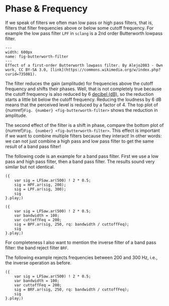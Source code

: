 # Phase & Frequency

If we speak of filters we often man low pass or high pass filters, that is, filters that filter frequencies above or below some cutoff frequency.
For example the low pass filter ``LPF`` in ``sclang`` is a 2nd order Butterworth lowpass filter.

```{figure} ../../../figs/sounddesign/filters/butterworth-filter.png
---
width: 600px
name: fig-butterworth-filter
---
Effect of a first-order Butterworth lowpass filter. By Alejo2083 - Own work, CC BY-SA 3.0, [link](https://commons.wikimedia.org/w/index.php?curid=735081).
```

The filter reduces the gain (amplitude) for frequencies above the cutoff frequency and shifts their phases.
Well, that is not completely true because the cutoff frequency is also reduced by 6 [decibel (dB)](sec-intensity), so the reduction starts a little bit below the cutoff frequency.
Reducing the loudness by 6 dB means that the perceived level is reduced by a factor of 4.
The top plot of {numref}`Fig. {number} <fig-butterworth-filter>` shows the reduction in amplitude.

The second effect of the filter is a shift in phase, compare the bottom plot of {numref}`Fig. {number} <fig-butterworth-filter>`.
This effect is important if we want to combine multiple filters because they interact!
In other words: we can not just combine a high pass and low pass filter to get the same result of a band pass filter!

The following code is an example for a band pass filter.
First we use a low pass and high pass filter, then a band pass filter.
The results sound very similar but not identical.

```isc
({
    var sig = LFSaw.ar(500) ! 2 * 0.5;
    sig = HPF.ar(sig, 200);
    sig = LPF.ar(sig, 300);
    sig
}.play;)

({
    var sig = LFSaw.ar(500) ! 2 * 0.5;
    var bandwidth = 100;
    var cuttoffFeq = 200;
    sig = BPF.ar(sig, 250, rq: bandwidth / cuttoffFeq);
    sig
}.play;)
```

For completeness I also want to mention the inverse filter of a band pass filter: the band reject filter ``BRF``.

The following example rejects frequencies between 200 and 300 Hz, i.e., the inverse operation as before.

```isc
({
    var sig = LFSaw.ar(500) ! 2 * 0.5;
    var bandwidth = 100;
    var cuttoffFeq = 200;
    sig = BRF.ar(sig, 250, rq: bandwidth / cuttoffFeq);
    sig
}.play;)
```